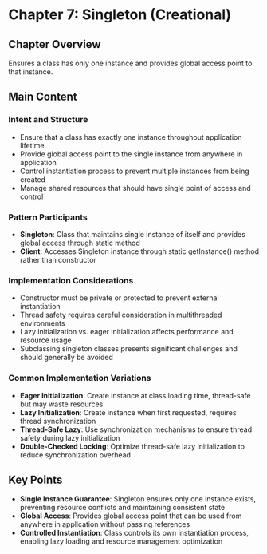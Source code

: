 # Chapter 7: Singleton (Creational)

## Chapter Overview
Ensures a class has only one instance and provides global access point to that instance.

## Main Content

### Intent and Structure
- Ensure that a class has exactly one instance throughout application lifetime
- Provide global access point to the single instance from anywhere in application
- Control instantiation process to prevent multiple instances from being created
- Manage shared resources that should have single point of access and control

### Pattern Participants
- **Singleton**: Class that maintains single instance of itself and provides global access through static method
- **Client**: Accesses Singleton instance through static getInstance() method rather than constructor

### Implementation Considerations
- Constructor must be private or protected to prevent external instantiation
- Thread safety requires careful consideration in multithreaded environments
- Lazy initialization vs. eager initialization affects performance and resource usage
- Subclassing singleton classes presents significant challenges and should generally be avoided

### Common Implementation Variations
- **Eager Initialization**: Create instance at class loading time, thread-safe but may waste resources
- **Lazy Initialization**: Create instance when first requested, requires thread synchronization
- **Thread-Safe Lazy**: Use synchronization mechanisms to ensure thread safety during lazy initialization
- **Double-Checked Locking**: Optimize thread-safe lazy initialization to reduce synchronization overhead

## Key Points
- **Single Instance Guarantee**: Singleton ensures only one instance exists, preventing resource conflicts and maintaining consistent state
- **Global Access**: Provides global access point that can be used from anywhere in application without passing references
- **Controlled Instantiation**: Class controls its own instantiation process, enabling lazy loading and resource management optimization